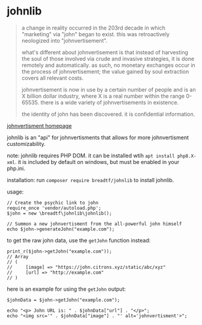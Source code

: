 # johnlib
>a change in reality occurred in the 203rd decade in which "marketing" via "john" began to exist. this was retroactively neologized into "johnvertisement".
>
>what's different about johnvertisement is that instead of harvesting the soul of those involved via crude and invasive strategies, it is done remotely and automatically. as such, no monetary exchanges occur in the process of johnvertisement; the value gained by soul extraction covers all relevant costs.
>
>johnvertisement is now in use by a certain number of people and is an X billion dollar industry, where X is a real number within the range 0-65535. there is a wide variety of johnvertisements in existence.
>
>the identity of john has been discovered. it is confidential information.

[johnvertisment homepage](https://john.citrons.xyz/)

johnlib is an "api" for johnvertisments that allows for more johnvertisment customizability.

note: johnlib requires PHP DOM. it can be installed wtih `apt install php8.X-xml`. it is included by default on windows, but must be enabled in your php.ini.

installation:
run `composer require breadtf/johnlib` to install johnlib.

usage:
```
// Create the psychic link to john
require_once 'vendor/autoload.php';
$john = new \breadtf\johnlib\johnlib();

// Summon a new johnvertisment from the all-powerful john himself
echo $john->generateJohn("example.com");
```
to get the raw john data, use the `getJohn` function instead:
```
print_r($john->getJohn("example.com"));
// Array 
// (
//     [image] => "https://john.citrons.xyz/static/abc/xyz"
//     [url] => "http://example.com"
// )
```
here is an example for using the `getJohn` output:
```
$johnData = $john->getJohn("example.com");

echo "<p> John URL is: " . $johnData["url"] . "</p>";
echo "<img src='" . $johnData["image"] . "' alt='johnvertisment'>";
```

